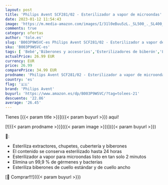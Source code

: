 ```yaml
---
layout: post
title: 'Philips Avent SCF281/02 - Esterilizador a vapor de microondas'
date: 2023-01-12 11:54:43
image: 'https://m.media-amazon.com/images/I/31l0eBuu5zL._SL500_._SL400_.jpg'
comments: true
category: ofertas
author: 'tole.es'
slug: 'B003P9WSVC-es Philips Avent SCF281/02 - Esterilizador a vapor de microondas'
sku: 'B003P9WSVC-es'
tags: [ 'Bebé','Biberones y accesorios','Esterilizadores de biberón','Lactancia y alimentación','avent','philips','philips avent','🇪🇸', ]
actualPrice: 26.99 EUR
currency: EUR
price: 26.99
comparePrice: 34.99 EUR
prodname: 'Philips Avent SCF281/02 - Esterilizador a vapor de microondas'
country: 'es'
flag: '🇪🇸'
brand: 'Philips Avent'
buyurl: 'https://www.amazon.es/dp/B003P9WSVC/?tag=tolees-21'
descuento: '22.86'
average: '26.45'
---
```


Tienes [{{< param title >}}]({{< param buyurl >}}) aqui!

[![{{< param prodname >}}]({{< param image >}})]({{< param buyurl >}})

🔎:

- Esteriliza extractores, chupetes, cubertería y biberones
- El contenido se conserva esterilizado hasta 24 horas
- Esterilizador a vapor para microondas listo en tan solo 2 minutos
- Elimina un 99,9 % de gérmenes y bacterias
- Esteriliza biberones de cuello estándar y de cuello ancho

[🛒 Comprar!!!]({{< param buyurl >}})
